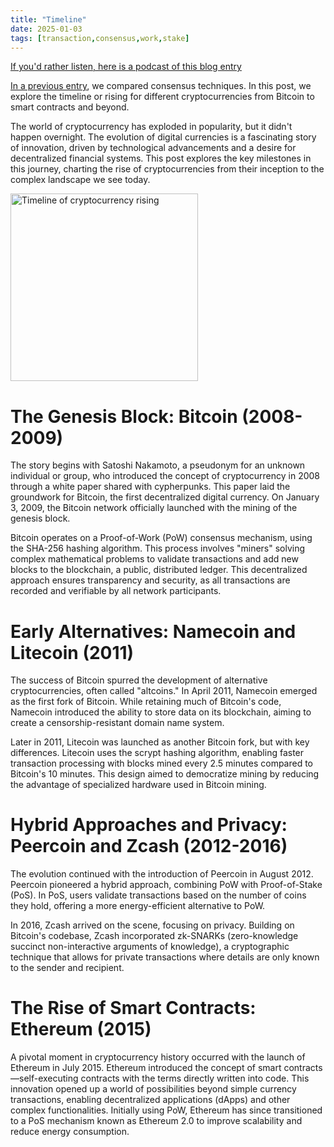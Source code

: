 ```yaml
---
title: "Timeline"
date: 2025-01-03
tags: [transaction,consensus,work,stake]
---
```


<head>
<link rel="alternate" type="application/atom+xml" title="{{ site.title }}" href="/feed.xml">
</head>

[If you'd rather listen, here is a podcast of this blog entry](https://lewisbakkero.github.io/tibidabo/audios/Timeline.mp3)

[In a previous entry](https://lewisbakkero.github.io/tibidabo/audios/Consensus2.mp3), we compared consensus techniques. In this post, we explore the timeline or rising for different cryptocurrencies from Bitcoin to smart contracts and beyond.

The world of cryptocurrency has exploded in popularity, but it didn't happen overnight. The evolution of digital currencies is a fascinating story of innovation, driven by technological advancements and a desire for decentralized financial systems. This post explores the key milestones in this journey, charting the rise of cryptocurrencies from their inception to the complex landscape we see today.

<img src="https://lewisbakkero.github.io/tibidabo/images/timeline.png" alt="Timeline of cryptocurrency rising" width="300"/>

# The Genesis Block: Bitcoin (2008-2009)

The story begins with Satoshi Nakamoto, a pseudonym for an unknown individual or group, who introduced the concept of cryptocurrency in 2008 through a white paper shared with cypherpunks. This paper laid the groundwork for Bitcoin, the first decentralized digital currency. On January 3, 2009, the Bitcoin network officially launched with the mining of the genesis block.

Bitcoin operates on a Proof-of-Work (PoW) consensus mechanism, using the SHA-256 hashing algorithm. This process involves "miners" solving complex mathematical problems to validate transactions and add new blocks to the blockchain, a public, distributed ledger. This decentralized approach ensures transparency and security, as all transactions are recorded and verifiable by all network participants.

# Early Alternatives: Namecoin and Litecoin (2011)

The success of Bitcoin spurred the development of alternative cryptocurrencies, often called "altcoins." In April 2011, Namecoin emerged as the first fork of Bitcoin. While retaining much of Bitcoin's code, Namecoin introduced the ability to store data on its blockchain, aiming to create a censorship-resistant domain name system.

Later in 2011, Litecoin was launched as another Bitcoin fork, but with key differences. Litecoin uses the scrypt hashing algorithm, enabling faster transaction processing with blocks mined every 2.5 minutes compared to Bitcoin's 10 minutes. This design aimed to democratize mining by reducing the advantage of specialized hardware used in Bitcoin mining.

# Hybrid Approaches and Privacy: Peercoin and Zcash (2012-2016)

The evolution continued with the introduction of Peercoin in August 2012. Peercoin pioneered a hybrid approach, combining PoW with Proof-of-Stake (PoS). In PoS, users validate transactions based on the number of coins they hold, offering a more energy-efficient alternative to PoW.

In 2016, Zcash arrived on the scene, focusing on privacy. Building on Bitcoin's codebase, Zcash incorporated zk-SNARKs (zero-knowledge succinct non-interactive arguments of knowledge), a cryptographic technique that allows for private transactions where details are only known to the sender and recipient.

# The Rise of Smart Contracts: Ethereum (2015)

A pivotal moment in cryptocurrency history occurred with the launch of Ethereum in July 2015. Ethereum introduced the concept of smart contracts—self-executing contracts with the terms directly written into code. This innovation opened up a world of possibilities beyond simple currency transactions, enabling decentralized applications (dApps) and other complex functionalities. Initially using PoW, Ethereum has since transitioned to a PoS mechanism known as Ethereum 2.0 to improve scalability and reduce energy consumption.